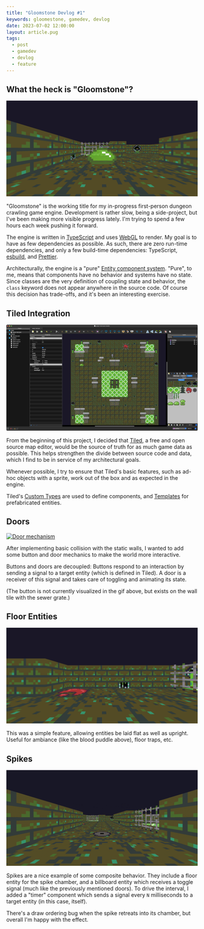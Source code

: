 ```yaml
---
title: "Gloomstone Devlog #1"
keywords: gloomestone, gamedev, devlog
date: 2023-07-02 12:00:00
layout: article.pug
tags:
  - post
  - gamedev
  - devlog
  - feature
---
```


## What the heck is "Gloomstone"?

[![Gloomstone](/media/images/gloomstone/gloomstone.png)](/media/images/gloomstone/gloomstone.png)

"Gloomstone" is the working title for my in-progress first-person dungeon crawling game engine. Development is rather slow, being a side-project, but I've been making more visible progress lately. I'm trying to spend a few hours each week pushing it forward.

The engine is written in [TypeScript](https://www.typescriptlang.org) and uses [WebGL](https://developer.mozilla.org/en-US/docs/Web/API/WebGL_API) to render. My goal is to have as few dependencies as possible. As such, there are zero run-time dependencies, and only a few build-time dependencies: TypeScript, [esbuild](https://esbuild.github.io), and [Prettier](https://prettier.io).

Architecturally, the engine is a "pure" [Entity component system](https://en.wikipedia.org/wiki/Entity_component_system). "Pure", to me, means that components have no behavior and systems have no state. Since classes are the very definition of coupling state and behavior, the `class` keyword does not appear anywhere in the source code. Of course this decision has trade-offs, and it's been an interesting exercise.

## Tiled Integration

[![Editing a level in Tiled](/media/images/gloomstone/tiled.png)](/media/images/gloomstone/tiled.png)

From the beginning of this project, I decided that [Tiled](https://www.mapeditor.org), a free and open source map editor, would be the source of truth for as much game data as possible. This helps strengthen the divide between source code and data, which I find to be in service of my architectural goals.

Whenever possible, I try to ensure that Tiled's basic features, such as ad-hoc objects with a sprite, work out of the box and as expected in the engine.

Tiled's [Custom Types](https://doc.mapeditor.org/en/stable/manual/custom-properties/#custom-types) are used to define components, and [Templates](https://doc.mapeditor.org/en/stable/manual/using-templates/) for prefabricated entities.

## Doors

[![Door mechanism](/media/images/gloomstone/door.gif)](/media/images/gloomstone/door.gif)

After implementing basic collision with the static walls, I wanted to add some button and door mechanics to make the world more interactive.

Buttons and doors are decoupled: Buttons respond to an interaction by sending a signal to a target entity (which is defined in Tiled). A door is a receiver of this signal and takes care of toggling and animating its state.

(The button is not currently visualized in the gif above, but exists on the wall tile with the sewer grate.)

## Floor Entities

[![Blood floor entity](/media/images/gloomstone/blood.png)](/media/images/gloomstone/blood.png)

This was a simple feature, allowing entities be laid flat as well as upright. Useful for ambiance (like the blood puddle above), floor traps, etc.

## Spikes

[![Spike mechanism](/media/images/gloomstone/spike.gif)](/media/images/gloomstone/spike.gif)

Spikes are a nice example of some composite behavior. They include a floor entity for the spike chamber, and a billboard entity which receives a toggle signal (much like the previously mentioned doors). To drive the interval, I added a "timer" component which sends a signal every `N` milliseconds to a target entity (in this case, itself).

There's a draw ordering bug when the spike retreats into its chamber, but overall I'm happy with the effect.
